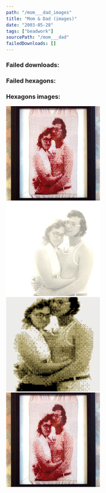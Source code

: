 ```yaml
---
path: "/mom___dad_images"
title: "Mom & Dad (images)"
date: "2003-05-28"
tags: ["beadwork"]
sourcePath: "/mom___dad"
failedDownloads: []
---
```



### Failed downloads:

### Failed hexagons:

### Hexagons images:
![mom_n_dad_framed.jpeg_hexagon.jpeg](mom_n_dad_framed.jpeg_hexagon.jpeg)
 ![original.jpg_hexagon.jpeg](original.jpg_hexagon.jpeg)
 ![mom_n_dad_rotated.gif_hexagon.png](mom_n_dad_rotated.gif_hexagon.png)
 ![mom_n_dad_framed.jpg_hexagon.jpeg](mom_n_dad_framed.jpg_hexagon.jpeg)
